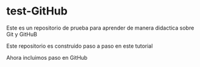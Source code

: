 # test-GitHub

Este es un repositorio de prueba para aprender de manera didactica sobre Git y GitHuB

Este repositorio es construido paso a paso en este tutorial

Ahora incluimos paso en GitHub

